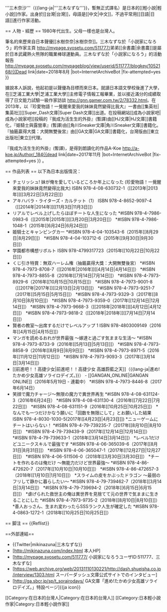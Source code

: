 '''三木奈沙'''（{{lang-ja|'''三木なずな'''}}，暫無正式譯名）是日本的[[輕小說|輕小說]]作家。出身於[[台灣|台灣]]，母語是[[中文|中文]]，不過平常用[[日語|日語]]進行作家活動。

== 人物・經歷 ==
1980年代出生。父母一樣也是台灣人。

筆名的來歷來自日本聲優[[水樹奈奈|水樹奈奈]]。<ref>三木なずな於「小説家になろう」的作家主頁 http://mypage.syosetu.com/511777/</ref>弟弟[[余書農|余書農]]是屬於日本武藏熱火熊隊的職業棒球運動員。<ref>三木なずな於「小説家になろう」的活動報告 http://mypage.syosetu.com/mypageblog/view/userid/511777/blogkey/1052168/{{Dead link|date=2018年8月 |bot=InternetArchiveBot |fix-attempted=yes }}</ref>

據說本人訴說，他起初是以聲優為目標而來日本。就讀日本語文學校後進了大學，在[[芝浦工業大學|芝浦工業大學]]主修電子情報工報畢業，並以接近滿分的成績取得了日文能力試驗一級<ref>作家訪談 http://gnn.gamer.com.tw/2/78332.html</ref>。在2013年，以『珍愛物語！一覺醒來愛我的妹妹竟然變得比我大』一書由[[集英社|集英社]][[Super_Dash文庫|Super Dash文庫]]出道。在投稿網站[[成為小說家吧|成為小說家吧]]投稿的『我成为活生生的外掛』(暫譯)由[[HJ文庫|HJ文庫]]書籍化，『姫騎士與露營車』(暫譯)由[[角川Sneaker文庫|角川Sneaker文庫]]書籍化。『抽籤贏得大獎：大開無雙後宮』由[[GA文庫|GA文庫]]書籍化，台灣版由[[東立出版社|東立]]代理。

『我成为活生生的外掛』(暫譯)，是得到朗讀化的作品<ref>A-Koe http://a-koe.jp/Author/_184{{dead link|date=2017年11月 |bot=InternetArchiveBot |fix-attempted=yes }} </ref>。

== 作品列表 ==
以下為日本出版情況：

* チェリッシュ! 妹が俺を愛しているどころか年上になった (珍愛物語！一覺醒來愛我的妹妹竟然變得比我大) ISBN 978-4-08-630732-1（[[2013年|2013年]][[3月22日|3月22日]]）
* アキハバラ・ライターズ・カルテット（1） ISBN 978-4-8652-9097-4（[[2014年|2014年]][[11月3日|11月3日]]）
* リアルでレベル上げしたらほぼチートな人生になった
*#ISBN 978-4-7986-0983-6（[[2015年|2015年]][[3月20日|3月20日]]）
*#ISBN 978-4-7986-1048-1（2015年[[6月24日|6月24日]]）
* 姫騎士とキャンピングカー
*#ISBN 978-4-04-103543-6（2015年[[8月29日|8月29日]]）
*#ISBN 978-4-04-103712-6（2015年[[9月30日|9月30日]]）
* 学園都市構想リボルト ISBN 978-4799317723（2015年[[10月22日|10月22日]]）
* くじ引き特賞：無双ハーレム権（抽籤贏得大獎：大開無雙後宮）
*#ISBN 978-4-7973-8708-7（[[2016年|2016年]][[4月14日|4月14日]]）
*#ISBN 978-4-7973-8855-8（2016年[[7月14日|7月14日]]）
*#ISBN 978-4-7973-8929-6（2016年[[10月15日|10月15日]]）
*#ISBN 978-4-7973-9001-8（[[2017年|2017年]][[2月13日|2月13日]]）
*#ISBN 978-4-7973-9251-7（2017年[[5月15日|5月15日]]）
*#ISBN 978-4-7973-9329-3（2017年[[8月10日|8月10日]]）
*#ISBN 978-4-7973-9359-0（2017年[[12月14日|12月14日]]）
*#ISBN 978-4-7973-9668-3（[[2018年|2018年]][[4月12日|4月12日]]）
*#ISBN 978-4-7973-9818-2（[[2018年|2018年]][[7月14日|7月14日]]）
* 賢者の教室〜出席するだけでレベルアップ 1  ISBN 978-4803009149（2016年[[4月15日|4月15日]]）
* マンガを読めるおれが世界最強 〜嫁達と過ごす気ままな生活〜
*#ISBN 978-4-7973-8733-9（2016年[[5月13日|5月13日]]）
*#ISBN 978-4-7973-8858-9（2016年[[8月9日|8月9日]]）
*#ISBN 978-4-7973-8971-5（2016年[[11月12日|11月12日]]）
*#ISBN 978-4-7973-9093-3（2017年[[3月14日|3月14日]]）
* [[前進吧！！高捷少女|前進吧！！高捷少女 高雄蔚藍之天]]（{{lang-ja|進め!たかめ少女高雄ソライロデイズ。}}） - [[GANGAN_ONLINE|GANGAN ONLINE]]（2016年5月19日 - 連載中）
*#ISBN 978-4-7973-8446-8（2017年6月14日）
* 笑顔で魔力チャージ〜無限の魔力で異世界再生
*#ISBN 978-4-08-631124-3（2016年6月24日）
*#ISBN 978-4-08-631130-4（2016年[[7月22日|7月22日]]）
*#ISBN 978-4-08-631151-9（2016年[[10月25日|10月25日]]）
*なんでも一つだけかなう願いに「回数を無限にして」とお願いした結果 ISBN 978-4-8030-1030-5(2017年[[4月23日|4月23日]])
*ニューゲームにチートはいらない！
*#ISBN 978-4-79-739235-7（2017年[[8月10日|8月10日]]）
*#ISBN 978-4-79-739439-9（2017年[[12月14日|12月14日]]）
*#ISBN 978-4-79-739633-1（2018年[[3月14日|3月14日]]）
*レベル1だけどユニークスキルで最強です
*#ISBN 978-4-06-365039-6（2017年[[8月31日|8月31日]]）
*#ISBN 978-4-06-365047-1（2017年[[12月27日|12月27日]]）
*#ISBN 978-4-06-511506-0（2018年[[3月30日|3月30日]]）
*チートを作れるのは俺だけ 〜無能力だけど世界最強〜
*#ISBN 978-4-86-472620-7（2017年[[10月10日|10月10日]]）
*#ISBN 978-4-86-472657-3（2018年[[1月10日|1月10日]]）
*スライムの皮をかぶったドラゴン 〜最弱のフリして静かに暮らしたい〜
*#ISBN 978-4-79-739462-7（2018年[[3月14日|3月14日]]）
*#ISBN 978-4-79-739694-2（2018年[[6月15日|6月15日]]）
*虐げられた救世主の俺は異世界を見捨てて元の世界で気ままに生きることにした
*#ISBN 978-4-7973-9735-2（2018年[[8月10日|8月10日]]）
*善人おっさん、生まれ変わったらSSSランク人生が確定した
*#ISBN 978-4-0863-1272-1（2018年[[10月25日|10月25日]]）

== 脚注 ==
{{Reflist}}

==外部連結==
* {{Twitter|mikinazuna|三木なずな}}
* [http://mikinazuna.com/index.html 本人HP]
* [http://mypage.syosetu.com/511777/ 小説家になろうユーザID:511777、三木なずな]
* [https://web.archive.org/web/20131110130221/http://dash.shueisha.co.jp/interview/1303.html スーパーダッシュ文庫公式サイトでのインタビュー]
* [http://ga.sbcr.jp/sp/t_sorairodays/ GA文庫「進め!たかめ少女高雄ソライロデイズ。」特設ページ]{{ja icon}}

[[Category:在日本的台灣人|Category:在日本的台灣人]]
[[Category:日本輕小說作家|Category:日本輕小說作家]]